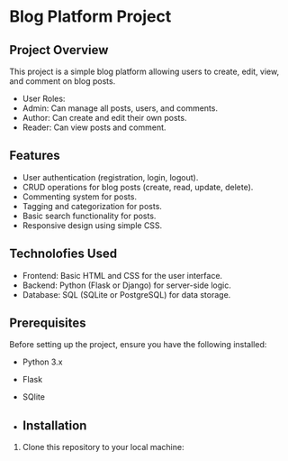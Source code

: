 # Blog Platform Project

## Project Overview

This project is a simple blog platform allowing users to create, edit, view, and comment on blog posts.
- User Roles:
- Admin: Can manage all posts, users, and comments.
- Author: Can create and edit their own posts.
- Reader: Can view posts and comment.

## Features

- User authentication (registration, login, logout).
- CRUD operations for blog posts (create, read, update, delete).
- Commenting system for posts.
- Tagging and categorization for posts.
- Basic search functionality for posts.
- Responsive design using simple CSS.

## Technolofies Used

- Frontend: Basic HTML and CSS for the user interface.
- Backend: Python (Flask or Django) for server-side logic.
- Database: SQL (SQLite or PostgreSQL) for data storage.

## Prerequisites

Before setting up the project, ensure you have the following installed:
- Python 3.x
- Flask
- SQlite

- ## Installation

1. Clone this repository to your local machine:
   ~~~bash
   